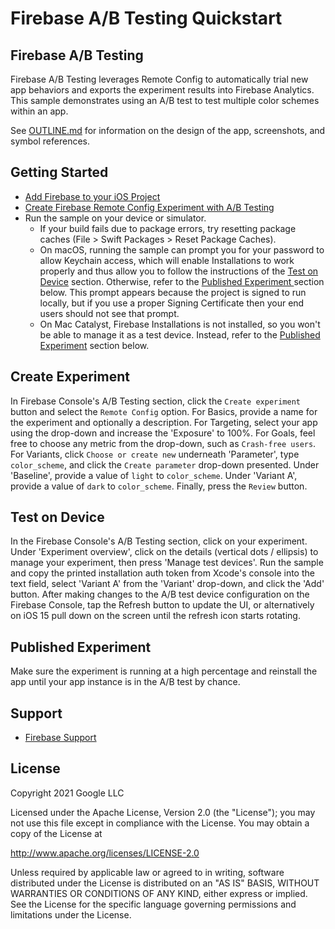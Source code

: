 # Firebase A/B Testing Quickstart

## Firebase A/B Testing

Firebase A/B Testing leverages Remote Config to automatically trial new app behaviors and exports 
the experiment results into Firebase Analytics. This sample demonstrates using an A/B test to test 
multiple color schemes within an app.

See [OUTLINE.md](OUTLINE.md) for information on the design of the app, screenshots, and symbol 
references.

## Getting Started

- [Add Firebase to your iOS Project](https://firebase.google.com/docs/ios/setup)
- [Create Firebase Remote Config Experiment with A/B Testing
](https://firebase.google.com/docs/ab-testing/abtest-config)
- Run the sample on your device or simulator.
    - If your build fails due to package errors, try resetting package caches (File > Swift 
    Packages > Reset Package Caches).
    - On macOS, running the sample can prompt you for your password to allow Keychain access, 
    which will enable Installations to work properly and thus allow you to follow the instructions
    of the [Test on Device](#test-on-device) section. Otherwise, refer to the [Published Experiment
    ](#published-experiment) section below. This prompt appears because the project is signed to 
    run locally, but if you use a proper Signing Certificate then your end users should not see 
    that prompt.
    - On Mac Catalyst, Firebase Installations is not installed, so you won't be able to manage it 
    as a test device. Instead, refer to the [Published Experiment](#published-experiment) section 
    below.

## Create Experiment

In Firebase Console's A/B Testing section, click the `Create experiment` button and select the 
`Remote Config` option. For Basics, provide a name for the experiment and optionally a description.
 For Targeting, select your app using the drop-down and increase the 'Exposure' to 100%. For Goals,
 feel free to choose any metric from the drop-down, such as `Crash-free users`. For Variants, click
 `Choose or create new` underneath 'Parameter', type `color_scheme`, and click the 
`Create parameter` drop-down presented. Under 'Baseline', provide a value of `light` to 
`color_scheme`. Under 'Variant A', provide a value of `dark` to `color_scheme`. Finally, press the 
`Review` button.

## Test on Device

In the Firebase Console's A/B Testing section, click on your experiment. Under 
'Experiment overview', click on the details (vertical dots / ellipsis) to manage your experiment, 
then press 'Manage test devices'. Run the sample and copy the printed installation auth token from 
Xcode's console into the text field, select 'Variant A' from the 'Variant' drop-down, and click the
 'Add' button. After making changes to the A/B test device configuration on the Firebase Console, 
tap the Refresh button to update the UI, or alternatively on iOS 15 pull down on the screen until 
the refresh icon starts rotating.

## Published Experiment

Make sure the experiment is running at a high percentage and reinstall the app until your app 
instance is in the A/B test by chance.

## Support

- [Firebase Support](https://firebase.google.com/support/)

## License

Copyright 2021 Google LLC

Licensed under the Apache License, Version 2.0 (the "License");
you may not use this file except in compliance with the License.
You may obtain a copy of the License at

http://www.apache.org/licenses/LICENSE-2.0

Unless required by applicable law or agreed to in writing, software
distributed under the License is distributed on an "AS IS" BASIS,
WITHOUT WARRANTIES OR CONDITIONS OF ANY KIND, either express or implied.
See the License for the specific language governing permissions and
limitations under the License.